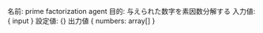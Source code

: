 
名前: prime factorization agent
目的: 与えられた数字を素因数分解する
入力値: { input }
設定値: {}
出力値  { numbers: array[] }


